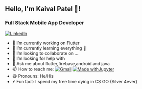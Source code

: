 

## Hello, I'm Kaival Patel 👋!
### Full Stack Mobile App Developer
[![LinkedIn](https://img.shields.io/badge/LinkedIn-Go-blue.svg)](https://www.linkedin.com/in/kaiival/)

- 🔭 I’m currently working on Flutter 
- 🌱 I’m currently learning everything 🤣
- 👯 I’m looking to collaborate on ...
- 🤔 I’m looking for help with 
- 💬 Ask me about flutter,firebase,android and java
- 📫 How to reach me: [![Gmail](https://img.shields.io/badge/Gmail-mail-red.svg)](mailto:kaivalpatel53@gmail.com)
[![Made withJupyter](https://img.shields.io/badge/Made%20with-Jupyter-orange?style=for-the-badge&logo=Gmail)](https://jupyter.org/try)
- 😄 Pronouns: He/His
- ⚡ Fun fact: I spend my free time dying in CS GO (Silver 4ever)
